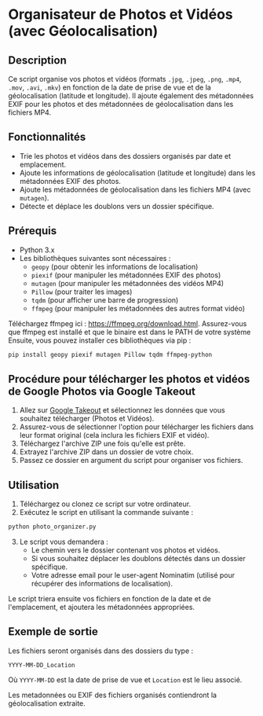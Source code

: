 
# Organisateur de Photos et Vidéos (avec Géolocalisation)

## Description
Ce script organise vos photos et vidéos (formats `.jpg`, `.jpeg`, `.png`, `.mp4`, `.mov`, `.avi`, `.mkv`) en fonction de la date de prise de vue et de la géolocalisation (latitude et longitude). Il ajoute également des métadonnées EXIF pour les photos et des métadonnées de géolocalisation dans les fichiers MP4.

## Fonctionnalités
- Trie les photos et vidéos dans des dossiers organisés par date et emplacement.
- Ajoute les informations de géolocalisation (latitude et longitude) dans les métadonnées EXIF des photos.
- Ajoute les métadonnées de géolocalisation dans les fichiers MP4 (avec `mutagen`).
- Détecte et déplace les doublons vers un dossier spécifique.

## Prérequis
- Python 3.x
- Les bibliothèques suivantes sont nécessaires :
  - `geopy` (pour obtenir les informations de localisation)
  - `piexif` (pour manipuler les métadonnées EXIF des photos)
  - `mutagen` (pour manipuler les métadonnées des vidéos MP4)
  - `Pillow` (pour traiter les images)
  - `tqdm` (pour afficher une barre de progression)
  - `ffmpeg` (pour manipuler les métadonnées des autres format vidéo)

Téléchargez ffmpeg ici : https://ffmpeg.org/download.html.
Assurez-vous que ffmpeg est installé et que le binaire est dans le PATH de votre système
Ensuite, vous pouvez installer ces bibliothèques via pip :
```bash
pip install geopy piexif mutagen Pillow tqdm ffmpeg-python
```

## Procédure pour télécharger les photos et vidéos de Google Photos via Google Takeout
1. Allez sur [Google Takeout](https://takeout.google.com/) et sélectionnez les données que vous souhaitez télécharger (Photos et Vidéos).
2. Assurez-vous de sélectionner l'option pour télécharger les fichiers dans leur format original (cela inclura les fichiers EXIF et vidéo).
3. Téléchargez l'archive ZIP une fois qu'elle est prête.
4. Extrayez l'archive ZIP dans un dossier de votre choix.
5. Passez ce dossier en argument du script pour organiser vos fichiers.

## Utilisation
1. Téléchargez ou clonez ce script sur votre ordinateur.
2. Exécutez le script en utilisant la commande suivante :
```bash
python photo_organizer.py
```
3. Le script vous demandera :
   - Le chemin vers le dossier contenant vos photos et vidéos.
   - Si vous souhaitez déplacer les doublons détectés dans un dossier spécifique.
   - Votre adresse email pour le user-agent Nominatim (utilisé pour récupérer des informations de localisation).

Le script triera ensuite vos fichiers en fonction de la date et de l'emplacement, et ajoutera les métadonnées appropriées.

## Exemple de sortie
Les fichiers seront organisés dans des dossiers du type :
```
YYYY-MM-DD_Location
```
Où `YYYY-MM-DD` est la date de prise de vue et `Location` est le lieu associé.

Les metadonnées ou EXIF des fichiers organisés contiendront la géolocalisation extraite. 
